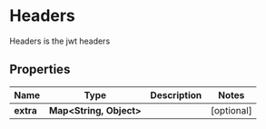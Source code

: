 

# Headers

Headers is the jwt headers

## Properties

| Name | Type | Description | Notes |
|------------ | ------------- | ------------- | -------------|
|**extra** | **Map&lt;String, Object&gt;** |  |  [optional] |



